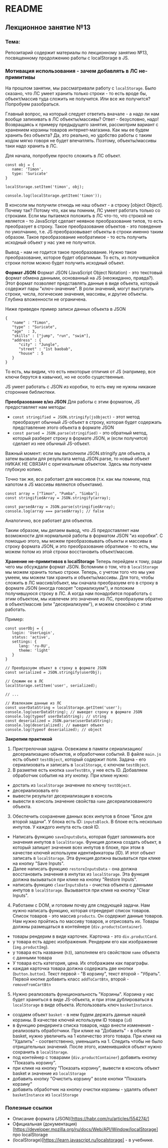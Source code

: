 # README

## Лекционное занятие №13

### Тема:

Репозитарий содержит материалы по лекционному занятию №13, посвященному продолжению работы с localStorage в JS.

### Мотивация использования - зачем добавлять в ЛС не-примитивы
На прошлом занятии, мы рассматривали работу с `localStorage`. Было сказано, что ЛС умеет хранить только строки - то есть вроде бы, объект/массив туда сложить не получится. Или все же получится? Попробуем разобраться.

Главный вопрос, на который следует ответить вначале - а надо ли нам вообще запихивать в ЛС объекты/массивы? Ответ - безусловно, надо! Возвращаясь к примеру предыдущего занятия, рассмотрим вариант с хранением корзины товаров интернет-магазина. Как мы ее будем хранить без объекта? Да, это реально, но удобство работы с таким кодом мягко говоря не будет впечатлять. Поэтому, объекты/массивы таки надо хранить в ЛС.

Для начала, попробуем просто сложить в ЛС объект.

```
const obj = {
   name: 'Timon',
   type: 'Suricate'
}

localStorage.setItem('timon', obj);

console.log(localStorage.getItem('timon'));
```

В консоли мы получили отнюдь не наш объект - а строку [object Object]. Почему так? Потому что, как мы помним, ЛС умеет работать только со строками. Если мы пытаемся положить в ЛС что-то, что строкой не является - то JavaScript сделает неявное преобразование типов, то есть преобразует в строку. Такое преобразование объектов - это поведение по умолчанию, т.е. JS преобразовывает объекты в строки именно таким образом. Такое преобразование необратимое - то есть получить исходный объект у нас уже не получится.

Вывод - нам не годится такое преобразование. Нужно такое преобразование, которое будет обратимым. То есть, из получившейся строки потом можно будет получить исходный объект.

**Формат JSON**
Формат JSON (JavaScript Object Notation) - это текстовый формат обмена данными, основанный на JS (неожиданно, правда?). Этот формат позволяет представлять данные в виде объекта, который содержит пары "ключ-значение". В роли значений, могут выступать строки, числа, логические значения, массивы, и другие объекты. Глубина вложенности не ограничена.

Ниже приведен пример записи данных объекта в JSON
```
{
   "name" : "Timon",
   "type" : "Suricate",
   "age"  : 3,
   "skills" : ["jump", "run", "swim"],
   "address" : {
      "city" : "Jungle",
      "street" : "1st baobab",
      "house" : 5
   }
}
```

То есть, мы видим, что есть некоторые отличия от JS (например, все ключи берутся в кавычки), но не особо существенные.

JS умеет работать с JSON из коробки, то есть ему не нужны никакие сторонние библиотеки.

**Преобразование в/из JSON**
Для работы с этим форматом, JS предоставляет нам методы:
 - `const stringified = JSON.stringify(jsObject)` - этот метод преобразует обычный JS-объект в строку, которая будет содержать представление этого объекта в формате JSON
 - `const parsed = JSON.parse(stringified)` - это обратный метод, который разберет строку в формате JSON, и (если получится) сделает из нее обычный JS-объект.

Важный момент: если мы выполнили JSON.stringify для объекта, а затем вызвали для результата метод JSON.parse, то новый объект НИКАК НЕ СВЯЗАН с оригинальным объектом. Здесь мы получаем глубокую копию.

Точно так же, все работает для массивов (т.к. как мы помним, под капотом в JS массивы являются объектами).

```
const array = ["Timon", "Pumba", "Simba"];
const stringifiedArray = JSON.stringify(array);

const parsedArray = JSON.parse(stringifiedArray);
console.log(array === parsedArray); // false
```

Аналогично, все работает для объектов.

Таким образом, мы делаем вывод, что JS предоставляет нам возможности для нормальной работы в форматом JSON "из коробки". С помощью этого, мы можем преобразовывать объекты и массивы в строку формата JSON, и это преобразование обратимое - то есть, мы можем потом из этой строки восстановить объект/массив.

**Хранение не-примитивов в localStorage**
Теперь перейдем к тому, ради чего мы обсуждали формат JSON. Вспомним о том, что в `localStorage` мы можем хранить только строки. Теперь, с учетом того что мы уже умеем, мы можем там хранить и объекты/массивы. Для того, чтобы сложить в ЛС массив/объект, мы сначала преобразуем его в строку в формате JSON (иногда говорят "сериализуем"), и положим получившуюся строку в ЛС. А когда нам понадобится поработать с этим объектом, мы извлечем это значение из ЛС, преобразуем обратно в объект/массив (или "десериализуем"), и можем спокойно с этим работать.

Пример:
```
const userObj = {
   login: 'UserLogin',
   status: 'active',
   settings: {
      lang: 'ru-RU',
      theme: 'light'
   }
}

// Преобразуем объект в строку в формате JSON
const serialized = JSON.stringify(userObj);

// Сложим ее в ЛС
localStorage.setItem('user', serialized);

// ...

// Извлекаем данные из ЛС
const userDataString = localStorage.getItem('user');
console.log(userDataString); // выведет строку в формате JSON
console.log(typeof userDataString); // string
const deserialized = JSON.parse(userDataString);
console.log(deserialized); // выведет объект
console.log(typeof deserialized); // object
```

**Закрепим практикой**

1. Пристрелочная задача. Освежаем в памяти сериализацию/десериализацию объектов, и обработчики событий. В файле `main.js` есть объект `testObject`, который содержит поля. Задача - его сериализовать и записать в `localStorage`, с ключом `testObject`.
2. В разметке есть кнопка `saveTestBtn`, у нее есть ID. Добавляем обработчик события на эту кнопку. При клике нужно:
 - достать из `localStorage` значение по ключу `testObject`.
 - десериализовать его
 - вывести результат десериализации в консоль
 - вывести в консоль значение свойства `name` десериализованного объекта.
3. Обеспечить сохранение данных всех инпутов в блоке "Блок для второй задачи". У блока есть ID: `inputsBlock`. В блоке есть несколько инпутов. У каждого инпута есть свой ID.
 - Написать функцию `saveInputsData`, которая будет запоминать все значения инпутов в `localStorage`. Функция должна создать объект, в который запишет значения всех инпутов в блоке, при этом в качестве ключей используем идентификаторы (ID). И этот объект записать в `localStorage`. Эта функция должна вызываться при клике на кнопку "Save Inputs".
  - Далее написать функцию `restoreInputsData` - она должна восстановить значения в инпутах из `localStorage`. Эта функция должна вызываться при клике на кнопку "Restore Inputs".
  - написать функцию `clearInputsData` - очистка объекта с данными инпутов в `localStorage`. Вызывается при клике на кнопку "Clear Inputs".
4. Работаем с DOM, и готовим почву для следующей задачи. Нам нужно написать функцию, которая отрендерит список товаров. Список товаров - это массив `products`. Он содержит данные товаров. Нам нужно пройтись по массиву товаров, и отрисовать их. Товары должны размещаться в контейнере (`div.productsContainer`).
 - товары рендерим в виде карточек. Карточка - это `div.productCard`.
 - у товара есть адрес изображения. Рендерим его как изображение (`img.productImg`).
 - у товара есть название (`h3`), заполняем его свойством `name` объекта с данными товара
 - У товара есть категория, цена. Их отображаем как параграфы.
 - каждая карточка товара должна содержать две кнопки (`button.button`). Текст первой - "В корзину", текст второй - "Убрать". Первой кнопке добавить класс `addToCartBtn`, второй - `removeFromCartBtn`
5. Нужно реализовать функциональность "Корзины". Корзина у нас будет храниться в виде JS-объекта, и при этом дублироваться в `localStorage` в виде объекта. Использовать ключ `basketInstance`.
 - создаем объект `basket` - в нем будем держать данные нашей корзины. В качестве ключей используем ID товара (`id`)
 - в функцию рендеринга списка товаров, надо внести изменения - реализовать обработчики. При клике на "Добавить" - в объекте basket, нужно увеличить на 1 количество этого товара. При клике на "Удалить" - соответственно, уменьшить на 1. Следить чтобы не было отрицательных значений. После этого, изменившийся объект нужно сохранить в `localStorage`.
 - под контейнер с товарами (`div.productContainer`) добавить кнопку "Показать корзину".
 - при клике на кнопку "Показать корзину", вывести в консоль объект basket и значение из `localStorage`
 - добавить кнопку "Очистить корзину" возле кнопки "Показать корзину"
 - добавить обработчик на кнопку очистки корзины - удалять объект `basketInstance` из `localStorage`


### Полезные ссылки
 - Описание формата (JSON)[https://habr.com/ru/articles/554274/]
 - Официальная (документация)[https://developer.mozilla.org/ru/docs/Web/API/Window/localStorage] про localStorage
 - (localStorage)[https://learn.javascript.ru/localstorage] - в учебнике.